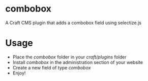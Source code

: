 combobox
========

A Craft CMS plugin that adds a combobox field using selectize.js

# Usage

- Place the *combobox* folder in your *craft/plugins* folder
- Install *combobox* in the administration section of your website
- Create a new field of type *combobox*
- Enjoy!
